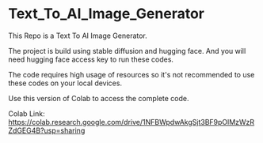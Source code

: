 # Text_To_AI_Image_Generator
This Repo is a Text To AI Image Generator.

The project is build using stable diffusion and hugging face. And you will need hugging face access key to run these codes.


The code requires high usage of resources so it's not recommended to use these codes on your local devices.

Use this version of Colab to access the complete code.

Colab Link:
https://colab.research.google.com/drive/1NFBWpdwAkgSjt3BF9pOlMzWzRZdGEG4B?usp=sharing

